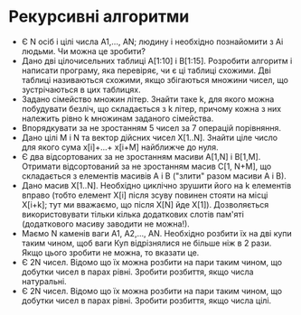 # Рекурсивні алгоритми

- Є N осіб і цілі числа А1,..., AN; людину i необхідно познайомити з Аi людьми. Чи можна це зробити?
- Дано дві цілочисельних таблиці A[1:10] і В[1:15]. Розробити алгоритм і написати програму, яка перевіряє, чи є ці таблиці схожими. Дві таблиці називаються схожими, якщо збігаються множини чисел, що зустрічаються в цих таблицях.
- Задано сімейство множин літер. Знайти таке k, для якого можна побудувати безліч, що складається з k літер, причому кожна з них належить рівно k множинам заданого сімейства.
- Впорядкувати за не зростанням 5 чисел за 7 операцій порівняння.
- Дано цілі M і N та вектор дійсних чисел X[1..N]. Знайти ціле число для якого сума x[i]+...+ x[i+M] найближче до нуля.
- Є два відсортованих за не зростанням масиви A[1,N] і B[1,M]. Отримати відсортований за не зростанням масив C[1, N+M], що складається з елементів масивів A і B ("злити" разом масиви A і B).
- Дано масив X[1..N]. Необхідно циклічно зрушити його на k елементів вправо (тобто елемент X[i] після зсуву повинен стояти на місці X[i+k]; тут ми вважаємо, що після X[N] йде X[1]). Дозволяється використовувати тільки кілька додаткових слотів пам'яті (додаткового масиву заводити не можна!).
- Маємо N каменів ваги A1, A2,..., АN. Необхідно розбити їх на дві купи таким чином, щоб ваги Куп відрізнялися не більше ніж в 2 рази. Якщо цього зробити не можна, то вказати це.
- Є 2N чисел. Відомо що їх можна розбити на пари таким чином, що добутки чисел в парах рівні. Зробити розбиття, якщо числа натуральні.
- Є 2N чисел. Відомо що їх можна розбити на пари таким чином, що добутки чисел в парах рівні. Зробити розбиття, якщо числа цілі.
